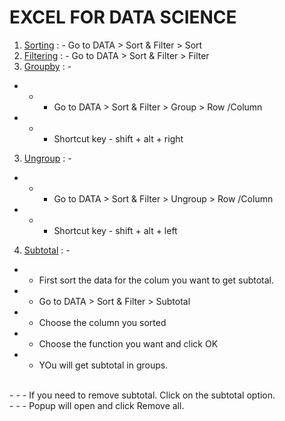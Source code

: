 # EXCEL FOR DATA SCIENCE

1. <a href="/sorting.xlsx">Sorting</a> : - Go to DATA > Sort & Filter > Sort<br>
2. <a href="/filtering.xlsx">Filtering</a> : - Go to DATA > Sort & Filter > Filter<br>
3. <a href="/groupby.xlsx">Groupby</a> : - <br>
- - - Go to DATA > Sort & Filter > Group > Row /Column<br>
- - - Shortcut key - shift + alt + right<br>
3. <a href="/ungroup.xlsx">Ungroup</a> : - <br>
- - - Go to DATA > Sort & Filter > Ungroup > Row /Column<br>
- - - Shortcut key - shift + alt + left<br>
4. <a href="/subtotal.xlsx">Subtotal</a> : -<br>
- - First sort the data for the colum you want to get subtotal.
- -  Go to DATA > Sort & Filter > Subtotal<br>
- - Choose the column you sorted<br>
- - Choose the function you want and click OK<br>
- - YOu will get subtotal in groups.<br>
<br>
- - - If you need to remove subtotal. Click on the subtotal option.<br>
- - - Popup will open and click Remove all.<br>

